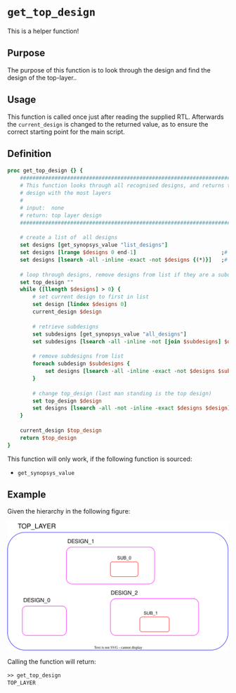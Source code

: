 [hierarchy_figure]: ../figures/helper_functions/get_hierarchy.drawio.svg

# ```get_top_design```

This is a helper function!

## Purpose

The purpose of this function is to look through the design and find the design of the top-layer..

## Usage

This function is called once just after reading the supplied RTL. Afterwards the ```current_design``` is changed to the returned value, as to ensure the correct starting point for the main script.

## Definition

```tcl
proc get_top_design {} {
    #######################################################################
    # This function looks through all recognised designs, and returns the 
    # design with the most layers
    #
    # input:  none
    # return: top layer design
    #######################################################################

    # create a list of  all designs 
    set designs [get_synopsys_value "list_designs"]
    set designs [lrange $designs 0 end-1]                           ;# removes returned bool from list_design call
    set designs [lsearch -all -inline -exact -not $designs {(*)}]   ;# removes indicator of current design

    # loop through designs, remove designs from list if they are a subdesign of another design
    set top_design ""
    while {[llength $designs] > 0} {
        # set current design to first in list
        set design [lindex $designs 0]
        current_design $design

        # retrieve subdesigns
        set subdesigns [get_synopsys_value "all_designs"]
        set subdesigns [lsearch -all -inline -not [join $subdesigns] $design]

        # remove subdesigns from list
        foreach subdesign $subdesigns {
            set designs [lsearch -all -inline -exact -not $designs $subdesign]
        }

        # change top_design (last man standing is the top design)
        set top_design $design
        set designs [lsearch -all -not -inline -exact $designs $design]
    }

    current_design $top_design
    return $top_design
}
```

This function will only work, if the following function is sourced:

* ```get_synopsys_value```

## Example

Given the hierarchy in the following figure:

![Example hierachy.][hierarchy_figure]

Calling the function will return:

```tcl
>> get_top_design
TOP_LAYER
```
